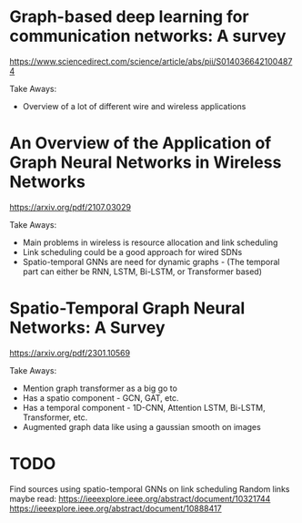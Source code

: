 # Graph-based deep learning for communication networks: A survey
https://www.sciencedirect.com/science/article/abs/pii/S0140366421004874

Take Aways:
- Overview of a lot of different wire and wireless applications

# An Overview of the Application of Graph Neural Networks in Wireless Networks
https://arxiv.org/pdf/2107.03029

Take Aways:
- Main problems in wireless is resource allocation and link scheduling
- Link scheduling could be a good approach for wired SDNs
- Spatio-temporal GNNs are need for dynamic graphs - (The temporal part can either be RNN, LSTM, Bi-LSTM, or Transformer based)


# Spatio-Temporal Graph Neural Networks: A Survey
https://arxiv.org/pdf/2301.10569

Take Aways:
- Mention graph transformer as a big go to
- Has a spatio component - GCN, GAT, etc.
- Has a temporal component - 1D-CNN, Attention LSTM, Bi-LSTM, Transformer, etc.
- Augmented graph data like using a gaussian smooth on images

# TODO
Find sources using spatio-temporal GNNs on link scheduling
Random links maybe read:
https://ieeexplore.ieee.org/abstract/document/10321744
https://ieeexplore.ieee.org/abstract/document/10888417